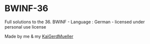 # BWINF-36
Full solutions to the 36. BWINF - Language : German - licensed under personal use license

Made by me & my [KaiGerdMueller](github.com/KaiGerdMueller)
